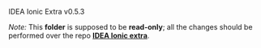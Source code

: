 IDEA Ionic Extra v0.5.3

*Note:* This **folder** is supposed to be **read-only**; all the changes should be performed over the repo 
**[IDEA Ionic extra](https://github.com/uatisdeproblem/IDEA-Ionic-extra)**.
